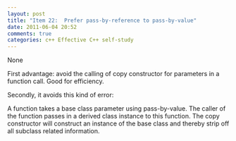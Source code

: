 ```yaml
---
layout: post
title: "Item 22:  Prefer pass-by-reference to pass-by-value"
date: 2011-06-04 20:52
comments: true
categories: c++ Effective C++ self-study
---
```


None


First advantage: avoid the calling of copy constructor for parameters in a function call. Good for efficiency.


Secondly, it avoids this kind of error:


A function takes a base class parameter using pass-by-value. The caller of the function passes in a derived class instance to this function. The copy constructor will construct an instance of the base class and thereby strip off all subclass related information.

